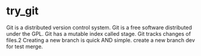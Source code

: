 # try_git
Git is a distributed version control system.
Git is a free software distributed under the GPL.
Git has a mutable index called stage.
Git tracks changes of files.2
Creating a new branch is quick AND simple.
create a new branch dev for test merge.